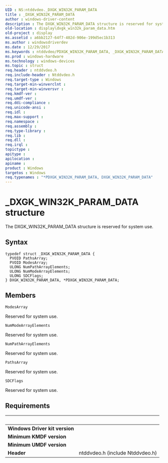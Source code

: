 ```yaml
---
UID : NS:ntddvdeo._DXGK_WIN32K_PARAM_DATA
title : _DXGK_WIN32K_PARAM_DATA
author : windows-driver-content
description : The DXGK_WIN32K_PARAM_DATA structure is reserved for system use.
old-location : display\dxgk_win32k_param_data.htm
old-project : display
ms.assetid : a6bb2127-64f7-402d-906e-199d5ec1b313
ms.author : windowsdriverdev
ms.date : 12/29/2017
ms.keywords : ntddvdeo/PDXGK_WIN32K_PARAM_DATA, _DXGK_WIN32K_PARAM_DATA, *PDXGK_WIN32K_PARAM_DATA, DXGK_WIN32K_PARAM_DATA structure [Display Devices], DXGK_WIN32K_PARAM_DATA, PDXGK_WIN32K_PARAM_DATA, ntddvdeo/DXGK_WIN32K_PARAM_DATA, Video_Structs_40ff171a-ad28-44ae-bcad-bf93aba4ad6e.xml, display.dxgk_win32k_param_data, PDXGK_WIN32K_PARAM_DATA structure pointer [Display Devices]
ms.prod : windows-hardware
ms.technology : windows-devices
ms.topic : struct
req.header : ntddvdeo.h
req.include-header : Ntddvdeo.h
req.target-type : Windows
req.target-min-winverclnt : 
req.target-min-winversvr : 
req.kmdf-ver : 
req.umdf-ver : 
req.ddi-compliance : 
req.unicode-ansi : 
req.idl : 
req.max-support : 
req.namespace : 
req.assembly : 
req.type-library : 
req.lib : 
req.dll : 
req.irql : 
topictype : 
apitype : 
apilocation : 
apiname : 
product : Windows
targetos : Windows
req.typenames : "*PDXGK_WIN32K_PARAM_DATA, DXGK_WIN32K_PARAM_DATA"
---
```


# _DXGK_WIN32K_PARAM_DATA structure
The DXGK_WIN32K_PARAM_DATA structure is reserved for system use.

## Syntax
````
typedef struct _DXGK_WIN32K_PARAM_DATA {
  PVOID PathsArray;
  PVOID ModesArray;
  ULONG NumPathArrayElements;
  ULONG NumModeArrayElements;
  ULONG SDCFlags;
} DXGK_WIN32K_PARAM_DATA, *PDXGK_WIN32K_PARAM_DATA;
````

## Members


`ModesArray`

Reserved for system use.

`NumModeArrayElements`

Reserved for system use.

`NumPathArrayElements`

Reserved for system use.

`PathsArray`

Reserved for system use.

`SDCFlags`

Reserved for system use.


## Requirements
| &nbsp; | &nbsp; |
| ---- |:---- |
| **Windows Driver kit version** |  |
| **Minimum KMDF version** |  |
| **Minimum UMDF version** |  |
| **Header** | ntddvdeo.h (include Ntddvdeo.h) |